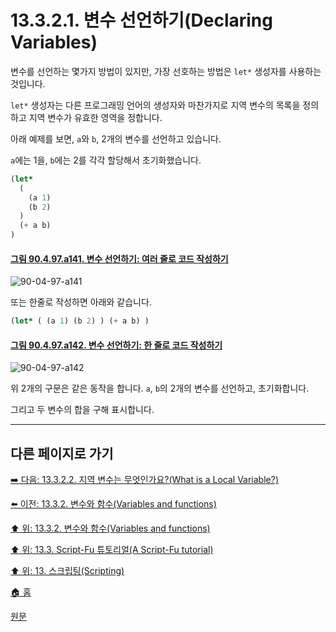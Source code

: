 # 13.3.2.1. 변수 선언하기(Declaring Variables)
변수를 선언하는 몇가지 방법이 있지만, 가장 선호하는 방법은 `let*` 생성자를 사용하는 것입니다. 

`let*` 생성자는 다른 프로그래밍 언어의 생성자와 마찬가지로 지역 변수의 목록을 정의하고 지역 변수가 유효한 영역을 정합니다.

아래 예제를 보면, `a`와 `b`, 2개의 변수를 선언하고 있습니다. 

`a`에는 1을, `b`에는 2를 각각 할당해서 초기화했습니다.

```scheme
(let*
  (
    (a 1)
    (b 2)
  )
  (+ a b)
)
```

<a id="90-04-97-a141"></a>

#### [그림 90.4.97.a141. 변수 선언하기: 여러 줄로 코드 작성하기](./90-04-0097-script_fu_console.md#90-04-97-a141)
![90-04-97-a141](https://github.com/wonder13662/gimp/assets/15767104/8228d750-66e0-41ca-a730-0e0aec0e184f)

또는 한줄로 작성하면 아래와 같습니다.

```scheme
(let* ( (a 1) (b 2) ) (+ a b) )
```

<a id="90-04-97-a142"></a>

#### [그림 90.4.97.a142. 변수 선언하기: 한 줄로 코드 작성하기](./90-04-0097-script_fu_console.md#90-04-97-a142)
![90-04-97-a142](https://github.com/wonder13662/gimp/assets/15767104/30fe5213-11c1-4427-a55c-ccb724e01f2e)

위 2개의 구문은 같은 동작을 합니다. `a`, `b`의 2개의 변수를 선언하고, 초기화합니다. 

그리고 두 변수의 합을 구해 표시합니다.

***

## 다른 페이지로 가기

[➡️ 다음: 13.3.2.2. 지역 변수는 무엇인가요?(What is a Local Variable?)](./13-03-02-02-what_is_a_local_variable.md)

[⬅️ 이전: 13.3.2. 변수와 함수(Variables and functions)](./13-03-02-00-variables-and-functions.md)

[⬆️ 위: 13.3.2. 변수와 함수(Variables and functions)](./13-03-02-00-variables-and-functions.md)

[⬆️ 위: 13.3. Script-Fu 튜토리얼(A Script-Fu tutorial)](./13-03-00-a-script-fu-tutorial.md)

[⬆️ 위: 13. 스크립팅(Scripting)](./13-00-scripting.md)

[🏠 홈](./00-home.md)

[원문](https://docs.gimp.org/2.10/ko/gimp-using-script-fu-tutorial-identifier.html#idm9652)
